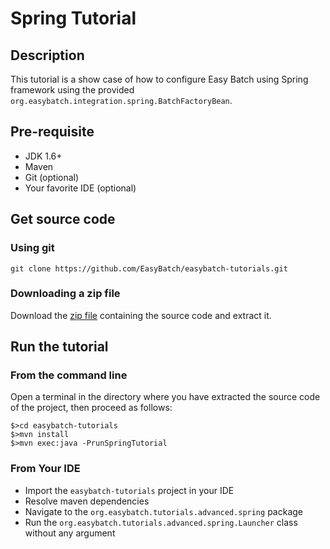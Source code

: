# Spring Tutorial

## Description

This tutorial is a show case of how to configure Easy Batch using Spring framework using the provided `org.easybatch.integration.spring.BatchFactoryBean`.

## Pre-requisite

* JDK 1.6+
* Maven
* Git (optional)
* Your favorite IDE (optional)

## Get source code

### Using git

`git clone https://github.com/EasyBatch/easybatch-tutorials.git`

### Downloading a zip file

Download the [zip file](https://github.com/EasyBatch/easybatch-tutorials/archive/master.zip) containing the source code and extract it.

## Run the tutorial

### From the command line

Open a terminal in the directory where you have extracted the source code of the project, then proceed as follows:

```
$>cd easybatch-tutorials
$>mvn install
$>mvn exec:java -PrunSpringTutorial
```

### From Your IDE

* Import the `easybatch-tutorials` project in your IDE
* Resolve maven dependencies
* Navigate to the `org.easybatch.tutorials.advanced.spring` package
* Run the `org.easybatch.tutorials.advanced.spring.Launcher` class without any argument